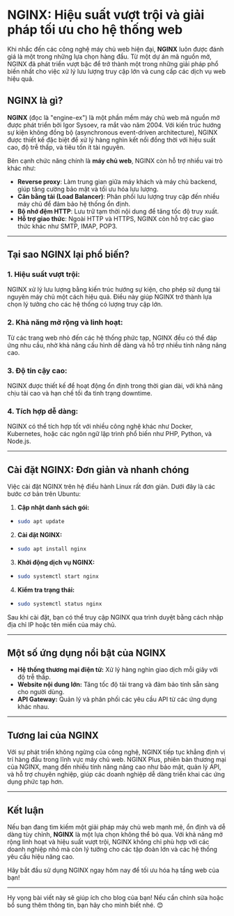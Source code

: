 # NGINX: Hiệu suất vượt trội và giải pháp tối ưu cho hệ thống web

Khi nhắc đến các công nghệ máy chủ web hiện đại, **NGINX** luôn được đánh giá là một trong những lựa chọn hàng đầu. Từ một dự án mã nguồn mở, NGINX đã phát triển vượt bậc để trở thành một trong những giải pháp phổ biến nhất cho việc xử lý lưu lượng truy cập lớn và cung cấp các dịch vụ web hiệu quả.

## **NGINX là gì?**

**NGINX** (đọc là "engine-ex") là một phần mềm máy chủ web mã nguồn mở được phát triển bởi Igor Sysoev, ra mắt vào năm 2004. Với kiến trúc hướng sự kiện không đồng bộ (asynchronous event-driven architecture), NGINX được thiết kế đặc biệt để xử lý hàng nghìn kết nối đồng thời với hiệu suất cao, độ trễ thấp, và tiêu tốn ít tài nguyên.

Bên cạnh chức năng chính là **máy chủ web**, NGINX còn hỗ trợ nhiều vai trò khác như:

* **Reverse proxy**: Làm trung gian giữa máy khách và máy chủ backend, giúp tăng cường bảo mật và tối ưu hóa lưu lượng.
* **Cân bằng tải (Load Balancer)**: Phân phối lưu lượng truy cập đến nhiều máy chủ để đảm bảo hệ thống ổn định.
* **Bộ nhớ đệm HTTP**: Lưu trữ tạm thời nội dung để tăng tốc độ truy xuất.
* **Hỗ trợ giao thức**: Ngoài HTTP và HTTPS, NGINX còn hỗ trợ các giao thức khác như SMTP, IMAP, POP3.

***

## **Tại sao NGINX lại phổ biến?**

### **1. Hiệu suất vượt trội:**

NGINX xử lý lưu lượng bằng kiến trúc hướng sự kiện, cho phép sử dụng tài nguyên máy chủ một cách hiệu quả. Điều này giúp NGINX trở thành lựa chọn lý tưởng cho các hệ thống có lượng truy cập lớn.

### **2. Khả năng mở rộng và linh hoạt:**

Từ các trang web nhỏ đến các hệ thống phức tạp, NGINX đều có thể đáp ứng nhu cầu, nhờ khả năng cấu hình dễ dàng và hỗ trợ nhiều tính năng nâng cao.

### **3. Độ tin cậy cao:**

NGINX được thiết kế để hoạt động ổn định trong thời gian dài, với khả năng chịu tải cao và hạn chế tối đa tình trạng downtime.

### **4. Tích hợp dễ dàng:**

NGINX có thể tích hợp tốt với nhiều công nghệ khác như Docker, Kubernetes, hoặc các ngôn ngữ lập trình phổ biến như PHP, Python, và Node.js.

***

## **Cài đặt NGINX: Đơn giản và nhanh chóng**

Việc cài đặt NGINX trên hệ điều hành Linux rất đơn giản. Dưới đây là các bước cơ bản trên Ubuntu:

1. **Cập nhật danh sách gói:**

* ```bash
  sudo apt update
  ```

2. **Cài đặt NGINX:**

* ```bash
  sudo apt install nginx
  ```

3. **Khởi động dịch vụ NGINX:**

* ```bash
  sudo systemctl start nginx
  ```

4. **Kiểm tra trạng thái:**

* ```bash
  sudo systemctl status nginx
  ```

Sau khi cài đặt, bạn có thể truy cập NGINX qua trình duyệt bằng cách nhập địa chỉ IP hoặc tên miền của máy chủ.

***

## **Một số ứng dụng nổi bật của NGINX**

* **Hệ thống thương mại điện tử:** Xử lý hàng nghìn giao dịch mỗi giây với độ trễ thấp.
* **Website nội dung lớn:** Tăng tốc độ tải trang và đảm bảo tính sẵn sàng cho người dùng.
* **API Gateway:** Quản lý và phân phối các yêu cầu API từ các ứng dụng khác nhau.

***

## **Tương lai của NGINX**

Với sự phát triển không ngừng của công nghệ, NGINX tiếp tục khẳng định vị trí hàng đầu trong lĩnh vực máy chủ web. NGINX Plus, phiên bản thương mại của NGINX, mang đến nhiều tính năng nâng cao như bảo mật, quản lý API, và hỗ trợ chuyên nghiệp, giúp các doanh nghiệp dễ dàng triển khai các ứng dụng phức tạp hơn.

***

## **Kết luận**

Nếu bạn đang tìm kiếm một giải pháp máy chủ web mạnh mẽ, ổn định và dễ dàng tùy chỉnh, **NGINX** là một lựa chọn không thể bỏ qua. Với khả năng mở rộng linh hoạt và hiệu suất vượt trội, NGINX không chỉ phù hợp với các doanh nghiệp nhỏ mà còn lý tưởng cho các tập đoàn lớn và các hệ thống yêu cầu hiệu năng cao.

Hãy bắt đầu sử dụng NGINX ngay hôm nay để tối ưu hóa hạ tầng web của bạn!

***

Hy vọng bài viết này sẽ giúp ích cho blog của bạn! Nếu cần chỉnh sửa hoặc bổ sung thêm thông tin, bạn hãy cho mình biết nhé. 😊
